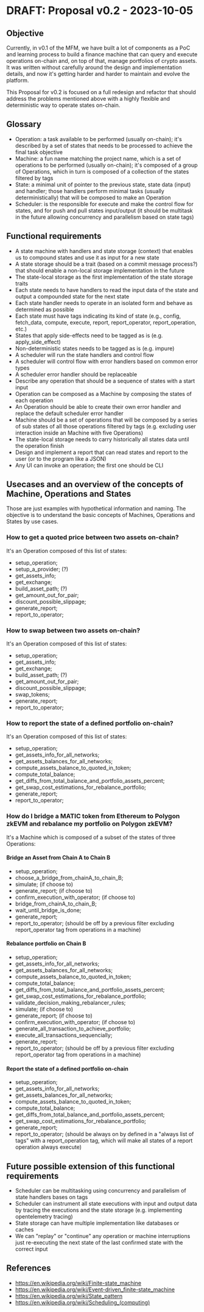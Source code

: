 # DRAFT: Proposal v0.2 - 2023-10-05

## Objective
Currently, in v0.1 of the MFM, we have built a lot of components as a PoC and learning process to build a finance machine that can query and execute operations on-chain and, on top of that, manage portfolios of crypto assets.
It was written without carefully around the design and implementation details, and now it's getting harder and harder to maintain and evolve the platform.

This Proposal for v0.2 is focused on a full redesign and refactor that should address the problems mentioned above with a highly flexible and deterministic way to operate states on-chain.

## Glossary
- Operation: a task available to be performed (usually on-chain); it's described by a set of states that needs to be processed to achieve the final task objective
- Machine: a fun name matching the project name, which is a set of operations to be performed (usually on-chain); it's composed of a group of Operations, which in turn is composed of a collection of the states filtered by tags 
- State: a minimal unit of pointer to the previous state, state data (input) and handler; those handlers perform minimal tasks (usually deterministically) that will be composed to make an Operation
- Scheduler: is the responsible for execute and make the control flow for states, and for push and pull states input/output (it should be multitask in the future allowing concurrency and parallelism based on state tags)

## Functional requirements
- A state machine with handlers and state storage (context) that enables us to compound states and use it as input for a new state
- A state storage should be a trait (based on a commit message process?) that should enable a non-local storage implementation in the future
- The state-local storage as the first implementation of the state storage traits
- Each state needs to have handlers to read the input data of the state and output a compounded state for the next state
- Each state handler needs to operate in an isolated form and behave as determined as possible
- Each state must have tags indicating its kind of state (e.g., config, fetch_data, compute, execute, report, report_operator, report_operation, etc.)
- States that apply side-effects need to be tagged as is (e.g. apply_side_effect)
- Non-deterministic states needs to be tagged as is (e.g. impure)
- A scheduler will run the state handlers and control flow
- A scheduler will control flow with error handlers based on common error types
- A scheduler error handler should be replaceable
- Describe any operation that should be a sequence of states with a start input
- Operation can be composed as a Machine by composing the states of each operation 
- An Operation should be able to create their own error handler and replace the default scheduler error handler
- Machine should be a set of operations that will be composed by a series of sub states of all those operations filtered by tags (e.g. excluding user interaction inside an Machine with five Operations)
- The state-local storage needs to carry historically all states data until the operation finish
- Design and implement a report that can read states and report to the user (or to the program like a JSON)
- Any UI can invoke an operation; the first one should be CLI

## Usecases and an overview of the concepts of Machine, Operations and States
Those are just examples with hypothetical information and naming.
The objective is to understand the basic concepts of Machines, Operations and States by use cases.

### How to get a quoted price between two assets on-chain?
It's an Operation composed of this list of states:
- setup_operation;
- setup_a_provider; (?)
- get_assets_info;
- get_exchange;
- build_asset_path; (?)
- get_amount_out_for_pair;
- discount_possible_slippage;
- generate_report;
- report_to_operator;

### How to swap between two assets on-chain?
It's an Operation composed of this list of states:
- setup_operation;
- get_assets_info;
- get_exchange;
- build_asset_path; (?)
- get_amount_out_for_pair;
- discount_possible_slippage;
- swap_tokens;
- generate_report;
- report_to_operator;

### How to report the state of a defined portfolio on-chain?
It's an Operation composed of this list of states:
- setup_operation;
- get_assets_info_for_all_networks;
- get_assets_balances_for_all_networks;
- compute_assets_balance_to_quoted_in_token;
- compute_total_balance;
- get_diffs_from_total_balance_and_portfolio_assets_percent;
- get_swap_cost_estimations_for_rebalance_portfolio;
- generate_report;
- report_to_operator;

### How do I bridge a MATIC token from Ethereum to Polygon zkEVM and rebalance my portfolio on Polygon zkEVM?
It's a Machine which is composed of a subset of the states of three Operations:

#### Bridge an Asset from Chain A to Chain B
- setup_operation;
- choose_a_bridge_from_chainA_to_chain_B;
- simulate; (if choose to)
- generate_report; (if choose to)
- confirm_execution_with_operator; (if choose to)
- bridge_from_chainA_to_chain_B;
- wait_until_bridge_is_done;
- generate_report;
- report_to_operator; (should be off by a previous filter excluding report_operator tag from operations in a machine)

#### Rebalance portfolio on Chain B
- setup_operation;
- get_assets_info_for_all_networks;
- get_assets_balances_for_all_networks;
- compute_assets_balance_to_quoted_in_token;
- compute_total_balance;
- get_diffs_from_total_balance_and_portfolio_assets_percent;
- get_swap_cost_estimations_for_rebalance_portfolio;
- validate_decision_making_rebalancer_rules;
- simulate; (if choose to)
- generate_report; (if choose to)
- confirm_execution_with_operator; (if choose to)
- generate_all_transaction_to_achieve_portfolio; 
- execute_all_transactions_sequencially;
- generate_report;
- report_to_operator; (should be off by a previous filter excluding report_operator tag from operations in a machine)

#### Report the state of a defined portfolio on-chain
- setup_operation;
- get_assets_info_for_all_networks;
- get_assets_balances_for_all_networks;
- compute_assets_balance_to_quoted_in_token;
- compute_total_balance;
- get_diffs_from_total_balance_and_portfolio_assets_percent;
- get_swap_cost_estimations_for_rebalance_portfolio;
- generate_report;
- report_to_operator; (should be always on by defined in a "always list of tags" with a report_operation tag, which will make all states of a report operation always execute)

## Future possible extension of this functional requirements
- Scheduler can be multitasking using concurrency and parallelism of state handlers bases on tags
- Scheduler can instrument all state executions with input and output data by tracing the executions and the state storage (e.g. implementing opentelemetry tracing)
- State storage can have multiple implementation like databases or caches
- We can "replay" or "continue" any operation or machine interruptions just re-executing the next state of the last confirmed state with the correct input

## References
- https://en.wikipedia.org/wiki/Finite-state_machine
- https://en.wikipedia.org/wiki/Event-driven_finite-state_machine
- https://en.wikipedia.org/wiki/State_pattern
- https://en.wikipedia.org/wiki/Scheduling_(computing)

